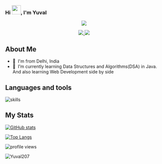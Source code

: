 
### Hi <img src="https://github.com/TheDudeThatCode/TheDudeThatCode/blob/master/Assets/Hi.gif" width="29px">, I'm **Yuval**
<p align="center">
    <img src="https://readme-typing-svg.herokuapp.com?size=30&duration=5001&color=FFA500&vCenter=true&center=true&width=460&lines=Learning+enthusiast;Engineering+undergrad;" </p>

<p align="center">
  <a href="https://twitter.com/Yuval_shrma1207" target="_blank">
    <img src="https://img.shields.io/badge/-@Yuval_shrma1207-00FFFF?logo=twitter&logoColor=white&style=for-the-badge"/>
  </a>

  <a href="mailto:yuvalsharma49@gmail.com" target="_blank">
    <img src="https://img.shields.io/badge/-yuvalsharma49@gmail.com-00FFFF?logo=gmail&logoColor=white&style=for-the-badge"/>
  </a>
</p>

## About Me
* 🌉 &nbsp;I'm from Delhi, India
* 🧠 &nbsp;I’m currently learning Data Structures and Algorithms(DSA) in Java. And also learning Web Development side by side

## Languages and tools 
![skills](https://skillicons.dev/icons?i=html,css,py,git,java,c,cpp,js&theme=light)

## My Stats
[![GitHub stats](https://github-readme-stats.vercel.app/api?username=Yuval207&count_private=true&theme=radical&show_icons=true&?hide=)](https://github.com/anuraghazra/github-readme-stats)

[![Top Langs](https://github-readme-stats.vercel.app/api/top-langs/?username=Yuval207&theme=cobalt&layout=compact)](https://github.com/anuraghazra/github-readme-stats)

![profile views](https://komarev.com/ghpvc/?username=Yuval207&style=flat&color=brightgreen&label=Profile+Views)

<p><img align="center" src="https://github-readme-streak-stats.herokuapp.com/?user=Yuval207&" alt="Yuval207"/></p>

